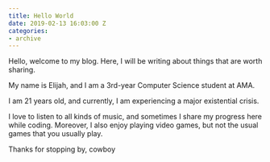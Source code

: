 ```yaml
---
title: Hello World
date: 2019-02-13 16:03:00 Z
categories:
- archive
---
```


Hello, welcome to my blog. Here, I will be writing about things that are worth sharing.

My name is Elijah, and I am a 3rd-year Computer Science student at AMA.

I am 21 years old, and currently, I am experiencing a major existential crisis.

I love to listen to all kinds of music, and sometimes I share my progress here while coding. Moreover, I also enjoy playing video games, but not the usual games that you usually play.

Thanks for stopping by, cowboy
